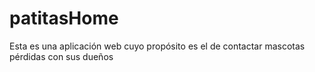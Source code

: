 # patitasHome
Esta es una aplicación web cuyo propósito es el de contactar mascotas pérdidas con sus dueños 
